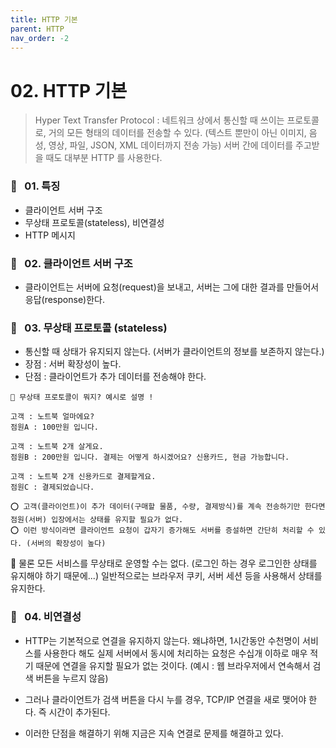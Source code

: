 ```yaml
---
title: HTTP 기본
parent: HTTP
nav_order: -2
---
```


# 02. HTTP 기본

> Hyper Text Transfer Protocol : 네트워크 상에서 통신할 때 쓰이는 프로토콜로, 거의 모든 형태의 데이터를 전송할 수 있다. (텍스트 뿐만이 아닌 이미지, 음성, 영상, 파일, JSON, XML 데이터까지 전송 가능) 서버 간에 데이터를 주고받을 때도 대부분 HTTP 를 사용한다.

### 📧 &nbsp; 01. 특징

- 클라이언트 서버 구조
- 무상태 프로토콜(stateless), 비연결성
- HTTP 메시지

### 📧 &nbsp; 02. 클라이언트 서버 구조

- 클라이언트는 서버에 요청(request)을 보내고, 서버는 그에 대한 결과를 만들어서 응답(response)한다.

### 📧 &nbsp; 03. 무상태 프로토콜 (stateless)

- 통신할 때 상태가 유지되지 않는다. (서버가 클라이언트의 정보를 보존하지 않는다.)
- 장점 : 서버 확장성이 높다.
- 단점 : 클라이언트가 추가 데이터를 전송해야 한다.

```
🤔 무상태 프로토콜이 뭐지? 예시로 설명 !

고객 : 노트북 얼마에요?
점원A : 100만원 입니다.

고객 : 노트북 2개 살게요.
점원B : 200만원 입니다. 결제는 어떻게 하시겠어요? 신용카드, 현금 가능합니다.

고객 : 노트북 2개 신용카드로 결제할게요.
점원C : 결제되었습니다.

⭕️ 고객(클라이언트)이 추가 데이터(구매할 물품, 수량, 결제방식)를 계속 전송하기만 한다면 점원(서버) 입장에서는 상태를 유지할 필요가 없다.
⭕️ 이런 방식이라면 클라이언트 요청이 갑자기 증가해도 서버를 증설하면 간단히 처리할 수 있다. (서버의 확장성이 높다)
```

💬 물론 모든 서비스를 무상태로 운영할 수는 없다. (로그인 하는 경우 로그인한 상태를 유지해야 하기 때문에...) 일반적으로는 브라우저 쿠키, 서버 세션 등을 사용해서 상태를 유지한다.

### 📧 &nbsp; 04. 비연결성

- HTTP는 기본적으로 연결을 유지하지 않는다. 왜냐하면, 1시간동안 수천명이 서비스를 사용한다 해도 실제 서버에서 동시에 처리하는 요청은 수십개 이하로 매우 적기 때문에 연결을 유지할 필요가 없는 것이다. (예시 : 웹 브라우저에서 연속해서 검색 버튼을 누르지 않음)

- 그러나 클라이언트가 검색 버튼을 다시 누를 경우, TCP/IP 연결을 새로 맺어야 한다. 즉 시간이 추가된다.

- 이러한 단점을 해결하기 위해 지금은 지속 연결로 문제를 해결하고 있다.
